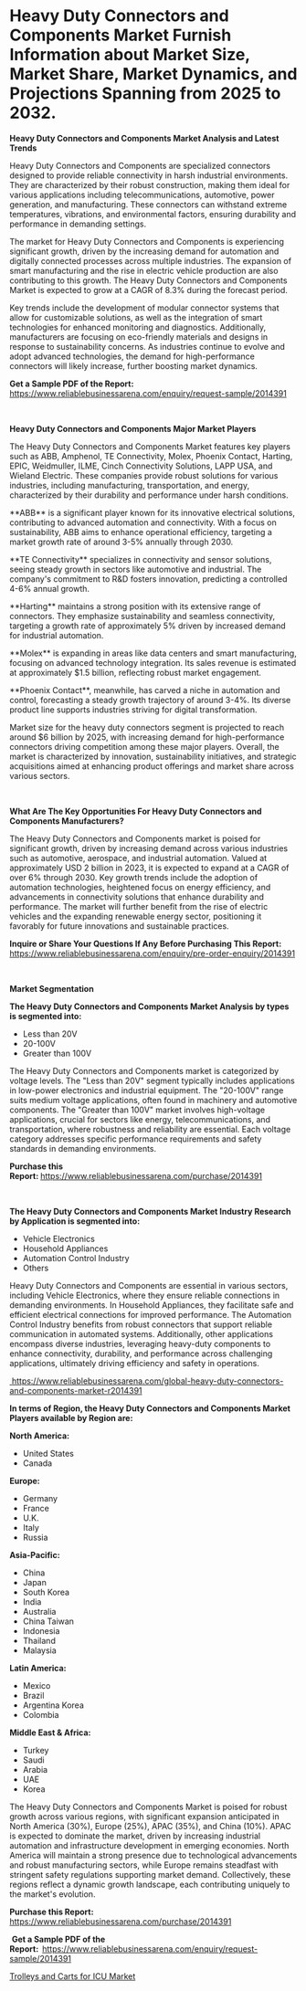 <p><h1>Heavy Duty Connectors and Components Market Furnish Information about Market Size, Market Share, Market Dynamics, and Projections Spanning from 2025 to 2032.</h1></p><p><strong>Heavy Duty Connectors and Components Market Analysis and Latest Trends</strong></p>
<p><p>Heavy Duty Connectors and Components are specialized connectors designed to provide reliable connectivity in harsh industrial environments. They are characterized by their robust construction, making them ideal for various applications including telecommunications, automotive, power generation, and manufacturing. These connectors can withstand extreme temperatures, vibrations, and environmental factors, ensuring durability and performance in demanding settings.</p><p>The market for Heavy Duty Connectors and Components is experiencing significant growth, driven by the increasing demand for automation and digitally connected processes across multiple industries. The expansion of smart manufacturing and the rise in electric vehicle production are also contributing to this growth. The Heavy Duty Connectors and Components Market is expected to grow at a CAGR of 8.3% during the forecast period. </p><p>Key trends include the development of modular connector systems that allow for customizable solutions, as well as the integration of smart technologies for enhanced monitoring and diagnostics. Additionally, manufacturers are focusing on eco-friendly materials and designs in response to sustainability concerns. As industries continue to evolve and adopt advanced technologies, the demand for high-performance connectors will likely increase, further boosting market dynamics.</p></p>
<p><strong>Get a Sample PDF of the Report:&nbsp;</strong> <a href="https://www.reliablebusinessarena.com/enquiry/request-sample/2014391?utm_campaign=2514&utm_medium=2&utm_source=Github&utm_content=ia&utm_term=29032025&utm_id=heavy-duty-connectors-and-components">https://www.reliablebusinessarena.com/enquiry/request-sample/2014391</a></p>
<p>&nbsp;</p>
<p><strong>Heavy Duty Connectors and Components Major Market Players</strong></p>
<p><p>The Heavy Duty Connectors and Components Market features key players such as ABB, Amphenol, TE Connectivity, Molex, Phoenix Contact, Harting, EPIC, Weidmuller, ILME, Cinch Connectivity Solutions, LAPP USA, and Wieland Electric. These companies provide robust solutions for various industries, including manufacturing, transportation, and energy, characterized by their durability and performance under harsh conditions.</p><p>**ABB** is a significant player known for its innovative electrical solutions, contributing to advanced automation and connectivity. With a focus on sustainability, ABB aims to enhance operational efficiency, targeting a market growth rate of around 3-5% annually through 2030.</p><p>**TE Connectivity** specializes in connectivity and sensor solutions, seeing steady growth in sectors like automotive and industrial. The company's commitment to R&D fosters innovation, predicting a controlled 4-6% annual growth.</p><p>**Harting** maintains a strong position with its extensive range of connectors. They emphasize sustainability and seamless connectivity, targeting a growth rate of approximately 5% driven by increased demand for industrial automation.</p><p>**Molex** is expanding in areas like data centers and smart manufacturing, focusing on advanced technology integration. Its sales revenue is estimated at approximately $1.5 billion, reflecting robust market engagement.</p><p>**Phoenix Contact**, meanwhile, has carved a niche in automation and control, forecasting a steady growth trajectory of around 3-4%. Its diverse product line supports industries striving for digital transformation.</p><p>Market size for the heavy duty connectors segment is projected to reach around $6 billion by 2025, with increasing demand for high-performance connectors driving competition among these major players. Overall, the market is characterized by innovation, sustainability initiatives, and strategic acquisitions aimed at enhancing product offerings and market share across various sectors.</p></p>
<p>&nbsp;</p>
<p><strong>What Are The Key Opportunities For Heavy Duty Connectors and Components Manufacturers?</strong></p>
<p><p>The Heavy Duty Connectors and Components market is poised for significant growth, driven by increasing demand across various industries such as automotive, aerospace, and industrial automation. Valued at approximately USD 2 billion in 2023, it is expected to expand at a CAGR of over 6% through 2030. Key growth trends include the adoption of automation technologies, heightened focus on energy efficiency, and advancements in connectivity solutions that enhance durability and performance. The market will further benefit from the rise of electric vehicles and the expanding renewable energy sector, positioning it favorably for future innovations and sustainable practices.</p></p>
<p><strong>Inquire or Share Your Questions If Any Before Purchasing This Report:</strong> <a href="https://www.reliablebusinessarena.com/enquiry/pre-order-enquiry/2014391?utm_campaign=2514&utm_medium=2&utm_source=Github&utm_content=ia&utm_term=29032025&utm_id=heavy-duty-connectors-and-components">https://www.reliablebusinessarena.com/enquiry/pre-order-enquiry/2014391</a></p>
<p>&nbsp;</p>
<p><strong>Market Segmentation</strong></p>
<p><strong>The Heavy Duty Connectors and Components Market Analysis by types is segmented into:</strong></p>
<p><ul><li>Less than 20V</li><li>20-100V</li><li>Greater than 100V</li></ul></p>
<p><p>The Heavy Duty Connectors and Components market is categorized by voltage levels. The "Less than 20V" segment typically includes applications in low-power electronics and industrial equipment. The "20-100V" range suits medium voltage applications, often found in machinery and automotive components. The "Greater than 100V" market involves high-voltage applications, crucial for sectors like energy, telecommunications, and transportation, where robustness and reliability are essential. Each voltage category addresses specific performance requirements and safety standards in demanding environments.</p></p>
<p><strong>Purchase this Report:&nbsp;</strong><a href="https://www.reliablebusinessarena.com/purchase/2014391?utm_campaign=2514&utm_medium=2&utm_source=Github&utm_content=ia&utm_term=29032025&utm_id=heavy-duty-connectors-and-components">https://www.reliablebusinessarena.com/purchase/2014391</a></p>
<p>&nbsp;</p>
<p><strong>The Heavy Duty Connectors and Components Market Industry Research by Application is segmented into:</strong></p>
<p><ul><li>Vehicle Electronics</li><li>Household Appliances</li><li>Automation Control Industry</li><li>Others</li></ul></p>
<p><p>Heavy Duty Connectors and Components are essential in various sectors, including Vehicle Electronics, where they ensure reliable connections in demanding environments. In Household Appliances, they facilitate safe and efficient electrical connections for improved performance. The Automation Control Industry benefits from robust connectors that support reliable communication in automated systems. Additionally, other applications encompass diverse industries, leveraging heavy-duty components to enhance connectivity, durability, and performance across challenging applications, ultimately driving efficiency and safety in operations.</p></p>
<p><a href="https://www.reliablebusinessarena.com/global-heavy-duty-connectors-and-components-market-r2014391?utm_campaign=2514&utm_medium=2&utm_source=Github&utm_content=ia&utm_term=29032025&utm_id=heavy-duty-connectors-and-components">&nbsp;https://www.reliablebusinessarena.com/global-heavy-duty-connectors-and-components-market-r2014391</a></p>
<p><strong>In terms of Region, the Heavy Duty Connectors and Components Market Players available by Region are:</strong></p>
<p>
    <p> <strong> North America: </strong>
        <ul>
            <li>United States</li>
            <li>Canada</li>
        </ul>
        </p> 
    <p> <strong> Europe: </strong>
        <ul>
            <li>Germany</li>
            <li>France</li>
            <li>U.K.</li>
            <li>Italy</li>
            <li>Russia</li>
        </ul>
        </p> 
    <p> <strong> Asia-Pacific: </strong>
        <ul>
            <li>China</li>
            <li>Japan</li>
            <li>South Korea</li>
            <li>India</li>
            <li>Australia</li>
            <li>China Taiwan</li>
            <li>Indonesia</li>
            <li>Thailand</li>
            <li>Malaysia</li>
        </ul>
        </p> 
    <p> <strong> Latin America: </strong>
        <ul>
            <li>Mexico</li>
            <li>Brazil</li>
            <li>Argentina Korea</li>
            <li>Colombia</li>
        </ul>
        </p> 
    <p> <strong> Middle East & Africa: </strong>
        <ul>
            <li>Turkey</li>
            <li>Saudi</li>
            <li>Arabia</li>
            <li>UAE</li>
            <li>Korea</li>
        </ul>
    </p>
    </p>
<p><p>The Heavy Duty Connectors and Components Market is poised for robust growth across various regions, with significant expansion anticipated in North America (30%), Europe (25%), APAC (35%), and China (10%). APAC is expected to dominate the market, driven by increasing industrial automation and infrastructure development in emerging economies. North America will maintain a strong presence due to technological advancements and robust manufacturing sectors, while Europe remains steadfast with stringent safety regulations supporting market demand. Collectively, these regions reflect a dynamic growth landscape, each contributing uniquely to the market's evolution.</p></p>
<p><strong>Purchase this Report: </strong><a href="https://www.reliablebusinessarena.com/purchase/2014391?utm_campaign=2514&utm_medium=2&utm_source=Github&utm_content=ia&utm_term=29032025&utm_id=heavy-duty-connectors-and-components">https://www.reliablebusinessarena.com/purchase/2014391</a></p>
<p>&nbsp;<strong>Get a Sample PDF of the Report:&nbsp;&nbsp;</strong><a href="https://www.reliablebusinessarena.com/enquiry/request-sample/2014391?utm_campaign=2514&utm_medium=2&utm_source=Github&utm_content=ia&utm_term=29032025&utm_id=heavy-duty-connectors-and-components">https://www.reliablebusinessarena.com/enquiry/request-sample/2014391</a></p>
<p><strong></strong></p>
<p><p><a href="https://github.com/manesros8/Market-Research-Report-List-1/blob/main/trolleys-and-carts-for-icu-market.md?utm_campaign=2514&utm_medium=2&utm_source=Github&utm_content=ia&utm_term=29032025&utm_id=heavy-duty-connectors-and-components">Trolleys and Carts for ICU Market</a></p></p>